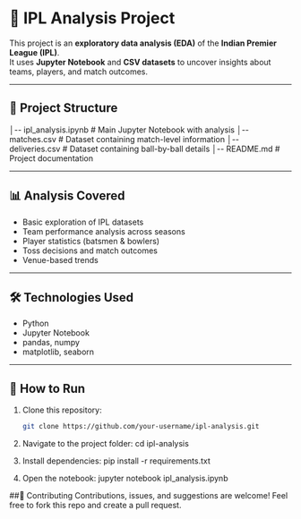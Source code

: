 # 🏏 IPL Analysis Project

This project is an **exploratory data analysis (EDA)** of the **Indian Premier League (IPL)**.  
It uses **Jupyter Notebook** and **CSV datasets** to uncover insights about teams, players, and match outcomes.

---

## 📂 Project Structure
│-- ipl_analysis.ipynb # Main Jupyter Notebook with analysis
│-- matches.csv # Dataset containing match-level information
│-- deliveries.csv # Dataset containing ball-by-ball details
│-- README.md # Project documentation

---

## 📊 Analysis Covered
- Basic exploration of IPL datasets  
- Team performance analysis across seasons  
- Player statistics (batsmen & bowlers)  
- Toss decisions and match outcomes  
- Venue-based trends  

---

## 🛠️ Technologies Used
- Python  
- Jupyter Notebook  
- pandas, numpy  
- matplotlib, seaborn  

---

## 🚀 How to Run
1. Clone this repository:
   ```bash
   git clone https://github.com/your-username/ipl-analysis.git
   
2. Navigate to the project folder:
    cd ipl-analysis

3. Install dependencies:
    pip install -r requirements.txt

4. Open the notebook:
    jupyter notebook ipl_analysis.ipynb

##🤝 Contributing
Contributions, issues, and suggestions are welcome!
Feel free to fork this repo and create a pull request.

